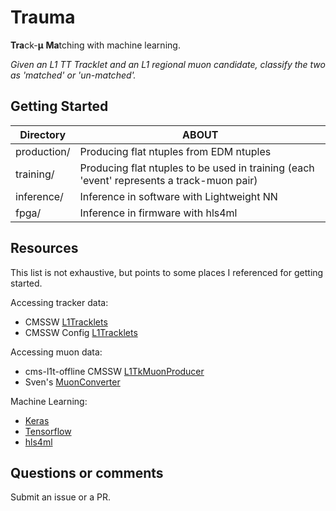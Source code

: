 # Trauma

**Tra**ck-**μ** **Ma**tching with machine learning.

_Given an L1 TT Tracklet and an L1 regional muon candidate, classify the two 
as 'matched' or 'un-matched'._

## Getting Started

Directory | ABOUT
--------- | -----
production/ | Producing flat ntuples from EDM ntuples
training/   | Producing flat ntuples to be used in training (each 'event' represents a track-muon pair)
inference/  | Inference in software with Lightweight NN
fpga/       | Inference in firmware with hls4ml


## Resources
This list is not exhaustive, but points to some places I referenced for getting started.

Accessing tracker data:
- CMSSW [L1Tracklets](https://github.com/skinnari/cmssw/blob/TrackletEmulation_937/L1Trigger/TrackFindingTracklet/test/L1TrackNtupleMaker.cc)
- CMSSW Config [L1Tracklets](https://github.com/skinnari/cmssw/blob/TrackletEmulation_937/L1Trigger/TrackFindingTracklet/test/L1TrackNtupleMaker_cfg.py)

Accessing muon data:
- cms-l1t-offline CMSSW [L1TkMuonProducer](https://github.com/cms-l1t-offline/cmssw/blob/phase2-l1t-integration-CMSSW_10_1_7/L1Trigger/L1TTrackMatch/plugins/L1TkMuonProducer.cc)
- Sven's [MuonConverter](https://gitlab.cern.ch/TrackMuonTriggerCorrelator/Wiki/blob/master/MuonConverter.cc)

Machine Learning:
- [Keras](https://keras.io/)
- [Tensorflow](https://www.tensorflow.org/)
- [hls4ml](https://github.com/hls-fpga-machine-learning/hls4ml)

## Questions or comments

Submit an issue or a PR.